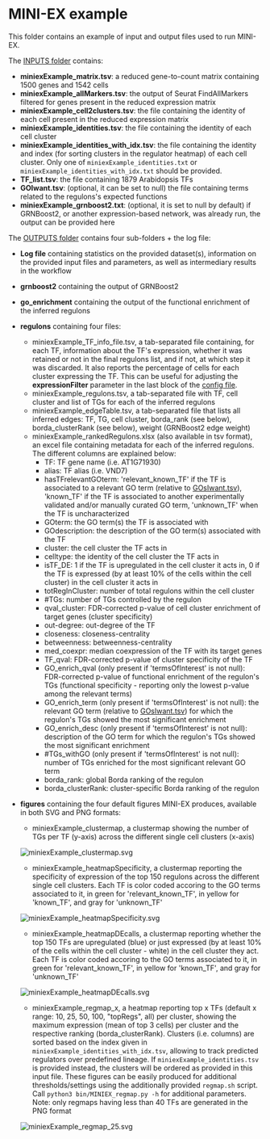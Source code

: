 # MINI-EX example

This folder contains an example of input and output files used to run MINI-EX.  

The [INPUTS folder](INPUTS/) contains:  
 
- **miniexExample_matrix.tsv**: a reduced gene-to-count matrix containing 1500 genes and 1542 cells  
- **miniexExample_allMarkers.tsv**: the output of Seurat FindAllMarkers filtered for genes present in the reduced expression matrix  
- **miniexExample_cell2clusters.tsv**: the file containing the identity of each cell present in the reduced expression matrix  
- **miniexExample_identities.tsv**: the file containing the identity of each cell cluster
- **miniexExample_identities_with_idx.tsv**: the file containing the identity and index (for sorting clusters in the regulator heatmap) of each cell cluster. Only one of `miniexExample_identities.txt` or `miniexExample_identities_with_idx.txt` should be provided.
- **TF_list.tsv**: the file containing 1879 Arabidopsis TFs  
- **GOIwant.tsv**: (optional, it can be set to null) the file containing terms related to the regulons's expected functions  
- **miniexExample_grnboost2.txt**: (optional, it is set to null by default) if GRNBoost2, or another expression-based network, was already run, the output can be provided here     
  
The [OUTPUTS folder](OUTPUTS/) contains four sub-folders + the log file:
- **Log file** containing statistics on the provided dataset(s), information on the provided input files and parameters, as well as intermediary results in the workflow
- **grnboost2** containing the output of GRNBoost2  
- **go_enrichment** containing the output of the functional enrichment of the inferred regulons    
- **regulons** containing four files:  
	- miniexExample_TF_info_file.tsv, a tab-separated file containing, for each TF, information about the TF's expression, whether it was retained or not in the final regulons list, and if not, at which step it was discarded. It also reports the percentage of cells for each cluster expressing the TF. This can be useful for adjusting the **expressionFilter** parameter in the last block of the [config file](https://github.com/VIB-PSB/MINI-EX/tree/main/docs/configuration.md).         
	- miniexExample_regulons.tsv, a tab-separated file with TF, cell cluster and list of TGs for each of the inferred regulons  
	- miniexExample_edgeTable.tsv, a tab-separated file that lists all inferred edges: TF, TG, cell cluster, borda_rank (see below), borda_clusterRank (see below), weight (GRNBoost2 edge weight)  
	- miniexExample_rankedRegulons.xlsx (also available in tsv format), an excel file containing metadata for each of the inferred regulons. The different columns are explained below:
		- TF: TF gene name (i.e. AT1G71930) 
		- alias: TF alias (i.e. VND7)  
		- hasTFrelevantGOterm: 'relevant_known_TF' if the TF is associated to a relevant GO term (relative to [GOsIwant.tsv](https://github.com/VIB-PSB/MINI-EX/tree/main/example/INPUTS/GOsIwant.tsv)), 'known_TF' if the TF is associated to another experimentally validated and/or manually curated GO term, 'unknown_TF' when the TF is uncharacterized   
		- GOterm: the GO term(s) the TF is associated with     
		- GOdescription: the description of the GO term(s) associated with the TF  
		- cluster: the cell cluster the TF acts in    
		- celltype:  the identity of the cell cluster the TF acts in    
		- isTF_DE: 1 if the TF is upregulated in the cell cluster it acts in, 0 if the TF is expressed (by at least 10% of the cells within the cell cluster) in the cell cluster it acts in    
		- totRegInCluster: number of total regulons within the cell cluster     
		- #TGs: number of TGs controlled by the regulon    
		- qval_cluster: FDR-corrected p-value of cell cluster enrichment of target genes (cluster specificity)
		- out-degree: out-degree of the TF 
		- closeness: closeness-centrality  
		- betweenness: betweenness-centrality
		- med_coexpr: median coexpression of the TF with its target genes
		- TF_qval: FDR-corrected p-value of cluster specificity of the TF
		- GO_enrich_qval (only present if 'termsOfInterest' is not null): FDR-corrected p-value of functional enrichment of the regulon's TGs (functional specificity - reporting only the lowest p-value among the relevant terms)  
		- GO_enrich_term (only present if 'termsOfInterest' is not null): the relevant GO term (relative to [GOsIwant.tsv](https://github.com/VIB-PSB/MINI-EX/tree/main/example/INPUTS/GOsIwant.tsv)) for which the regulon's TGs showed the most significant enrichment    
		- GO_enrich_desc (only present if 'termsOfInterest' is not null): description of the GO term for which the regulon's TGs showed the most significant enrichment    
		- #TGs_withGO (only present if 'termsOfInterest' is not null): number of TGs enriched for the most significant relevant GO term    
		- borda_rank: global Borda ranking of the regulon  
		- borda_clusterRank: cluster-specific Borda ranking of the regulon  
		
- **figures** containing the four default figures MINI-EX produces, available in both SVG and PNG formats:
	- miniexExample_clustermap, a clustermap showing the number of TGs per TF (y-axis) across the different single cell clusters (x-axis)   
	   
	![miniexExample_clustermap.svg](OUTPUTS/figures/miniexExample_clustermap.svg)
	- miniexExample_heatmapSpecificity, a clustermap reporting the specificity of expression of the top 150 regulons across the different single cell clusters. Each TF is color coded accoring to the GO terms associated to it, in green for 'relevant_known_TF', in yellow for 'known_TF', and gray for 'unknown_TF'
	  
	![miniexExample_heatmapSpecificity.svg](OUTPUTS/figures/miniexExample_heatmapSpecificity.svg)
	- miniexExample_heatmapDEcalls, a clustermap reporting whether the top 150 TFs are upregulated (blue) or just expressed (by at least 10% of the cells within the cell cluster - white) in the cell cluster they act. Each TF is color coded accoring to the GO terms associated to it, in green for 'relevant_known_TF', in yellow for 'known_TF', and gray for 'unknown_TF'
	  
	![miniexExample_heatmapDEcalls.svg](OUTPUTS/figures/miniexExample_heatmapDEcalls.svg)
	- miniexExample_regmap_x, a heatmap reporting top x TFs (default x range: 10, 25, 50, 100, "topRegs", all) per cluster, showing the maximum expression (mean of top 3 cells) per cluster and the respective ranking (borda_clusterRank). Clusters (i.e. columns) are sorted based on the index given in `miniexExample_identities_with_idx.tsv`, allowing to track predicted regulators over predefined lineage. If `miniexExample_identities.tsv` is provided instead, the clusters will be ordered as provided in this input file. These figures can be easily produced for additional thresholds/settings using the additionally provided `regmap.sh` script. Call `python3 bin/MINIEX_regmap.py -h` for additional parameters. Note: only regmaps having less than 40 TFs are generated in the PNG format

    ![miniexExample_regmap_25.svg](OUTPUTS/figures/miniexExample_regmap_8.svg)	
